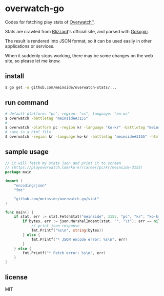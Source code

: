 # overwatch-go

Codes for fetching play stats of [Overwatch™](https://playoverwatch.com).

Stats are crawled from [Blizzard](https://www.blizzard.com)'s official site, and parsed with [Gokogiri](https://github.com/jbowtie/gokogiri).

The result is rendered into JSON format, so it can be used easily in other applications or services.

When it suddenly stops working, there may be some changes on the web site, so please let me know.

## install

```bash
$ go get -u github.com/meinside/overwatch-stats/...
```

## run command

```bash
# default platform: "pc", region: "us", language: "en-us"
$ overwatch -battletag "meinside#3155"
#
$ overwatch -platform pc -region kr -language "ko-kr" -battletag "meinside#3155"
# save to a html file
$ overwatch -region kr -language ko-kr -battletag "meinside#3155" -html -out "/tmp/test_output.html"
```

## sample usage

```go
// it will fetch my stats json and print it to screen
// (https://playoverwatch.com/ko-kr/career/pc/kr/meinside-3155)
package main

import (
	"encoding/json"
	"fmt"

	"github.com/meinside/overwatch-go/stat"
)

func main() {
	if stat, err := stat.FetchStat("meinside", 3155, "pc", "kr", "ko-kr"); err == nil {
		if bytes, err := json.MarshalIndent(stat, "", "\t"); err == nil {
			// print json response
			fmt.Printf("%s\n", string(bytes))
		} else {
			fmt.Printf("* JSON encode error: %s\n", err)
		}
	} else {
		fmt.Printf("* Fetch error: %s\n", err)
	}
}
```

## license

MIT

